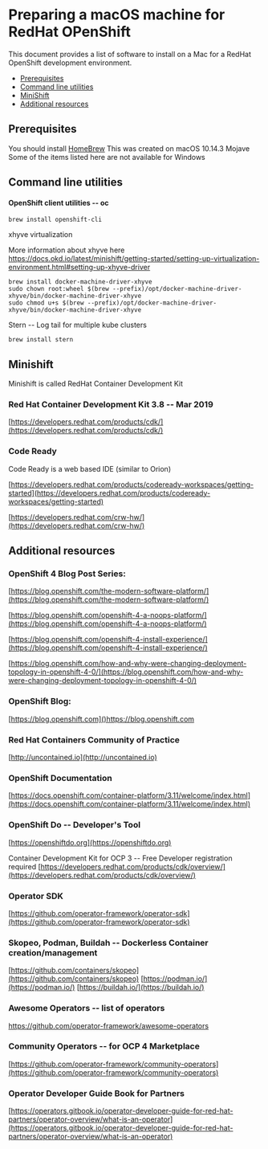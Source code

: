 # Preparing a macOS machine for RedHat OPenShift

This document provides a list of software to install on a Mac for a RedHat OpenShift development environment. 
  
- [Prerequisites](#prerequisites)  
- [Command line utilities](#command-line-utilities)
- [MiniShift](#minishift)
- [Additional resources](#additional-resources)

## Prerequisites 

You should install [HomeBrew](https://brew.sh/) 
This was created on macOS 10.14.3 Mojave
Some of the items listed here are not available for Windows 

## Command line utilities

#### OpenShift client utilities -- oc 
```
brew install openshift-cli
```

xhyve virtualization


More information about xhyve here [https://docs.okd.io/latest/minishift/getting-started/setting-up-virtualization-environment.html#setting-up-xhyve-driver
](https://docs.okd.io/latest/minishift/getting-started/setting-up-virtualization-environment.html#setting-up-xhyve-driver
)

```
brew install docker-machine-driver-xhyve
sudo chown root:wheel $(brew --prefix)/opt/docker-machine-driver-xhyve/bin/docker-machine-driver-xhyve
sudo chmod u+s $(brew --prefix)/opt/docker-machine-driver-xhyve/bin/docker-machine-driver-xhyve
```
Stern -- Log tail for multiple kube clusters
```
brew install stern
```

## Minishift
Minishift is called RedHat Container Development Kit

### Red Hat Container Development Kit 3.8 -- Mar 2019
[https://developers.redhat.com/products/cdk/](https://developers.redhat.com/products/cdk/)


### Code Ready

Code Ready is a web based IDE (similar to Orion)

[https://developers.redhat.com/products/codeready-workspaces/getting-started](https://developers.redhat.com/products/codeready-workspaces/getting-started)

[https://developers.redhat.com/crw-hw/](https://developers.redhat.com/crw-hw/)

## Additional resources
    
### OpenShift 4 Blog Post Series:
[https://blog.openshift.com/the-modern-software-platform/](https://blog.openshift.com/the-modern-software-platform/)

[https://blog.openshift.com/openshift-4-a-noops-platform/](https://blog.openshift.com/openshift-4-a-noops-platform/)

[https://blog.openshift.com/openshift-4-install-experience/](https://blog.openshift.com/openshift-4-install-experience/)

[https://blog.openshift.com/how-and-why-were-changing-deployment-topology-in-openshift-4-0/](https://blog.openshift.com/how-and-why-were-changing-deployment-topology-in-openshift-4-0/)

### OpenShift Blog:
[https://blog.openshift.com]()https://blog.openshift.com

### Red Hat Containers Community of Practice
[http://uncontained.io](http://uncontained.io)

### OpenShift Documentation
[https://docs.openshift.com/container-platform/3.11/welcome/index.html](https://docs.openshift.com/container-platform/3.11/welcome/index.html)

### OpenShift Do -- Developer's Tool
[https://openshiftdo.org](https://openshiftdo.org)

Container Development Kit for OCP 3 -- Free Developer registration required
[https://developers.redhat.com/products/cdk/overview/](https://developers.redhat.com/products/cdk/overview/)

### Operator SDK
[https://github.com/operator-framework/operator-sdk](https://github.com/operator-framework/operator-sdk)

### Skopeo, Podman, Buildah -- Dockerless Container creation/management
[https://github.com/containers/skopeo](https://github.com/containers/skopeo)
[https://podman.io/](https://podman.io/)
[https://buildah.io/](https://buildah.io/)

### Awesome Operators -- list of operators
https://github.com/operator-framework/awesome-operators

### Community Operators -- for OCP 4 Marketplace
[https://github.com/operator-framework/community-operators](https://github.com/operator-framework/community-operators)

### Operator Developer Guide Book for Partners
[https://operators.gitbook.io/operator-developer-guide-for-red-hat-partners/operator-overview/what-is-an-operator](https://operators.gitbook.io/operator-developer-guide-for-red-hat-partners/operator-overview/what-is-an-operator)


